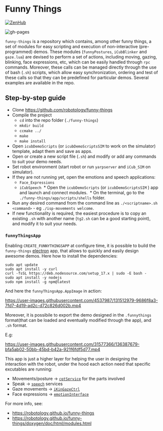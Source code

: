Funny Things
============

[![ZenHub](https://img.shields.io/badge/Shipping_faster_with-ZenHub-435198.svg)](https://zenhub.com)

![gh-pages](https://github.com/robotology/funny-things/workflows/GitHub%20Pages/badge.svg)

`funny-things` is a repository which contains, among other funny things, a set of modules for easy scripting and execution of non-interactive (pre-programmed) demos. These modules (`funnyPostures`, `iCubBlinker` and `gaze.lua`) are devised to perform a set of actions, including moving, gazing,  blinking, face expressions, etc, which can be easily handled through `rpc` commands. Moreover, these calls can be managed directly through the use of bash (`.sh`) scripts, which allow easy synchronization, ordering and test of these calls so that they can be predefined for particular demos. Several examples are available in the repo.

## Step-by-step guide
  * Clone https://github.com/robotology/funny-things
  * Compile the project
    * `cd` into the repo folder (`./funny-things`)
    * `mkdir build`
    * `ccmake ../`
    * `make`
    * `make install`
  * Open `icubDemoScripts` (or `icubDemoScriptsSIM` to work on the simulator) template, adapt them and save as apps.
  * Open or create a new script file (`.sh`) and modify or add any commands to suit your demo needs.
  * Set robot environment (start robot or run `yarpserver` and `iCub_SIM` on simulator).
  * If they are not running yet, open the emotions and speech applications:
    * `Face_Expressions`
    * `iCubSpeech`
  * Open the `icubDemoScripts` (or `icubDemoScriptsSIM` ) app and launch and connect modules.
  * On the terminal, go to the `./funny-things/app/scripts/shells` folder.
  * Run any desired command from the command line as `./<scriptname>.sh <command>` - eg `./isp-movements welcome`.
  * If new functionality is required, the easiest procedure is to copy an existing `.sh` with another name (`tg2.sh` can be a good starting point), and modify it to suit your needs.
### `funnyThingsApp`

Enabling `CREATE_FUNNYTHINGSAPP` at configure time, it is possible to build the `funny-things` [electron](https://www.electronjs.org/) app, that allows to quickly and easily design awesome demos.
Here how to install the dependencies:
```
sudo apt update
sudo apt install -y curl
curl -fsSL https://deb.nodesource.com/setup_17.x | sudo -E bash -
sudo apt install -y nodejs
sudo npm install -g npm@latest
```

And here the `funnyThingsApp.AppImage` in action:

https://user-images.githubusercontent.com/4537987/131512979-9686f8a3-7fd7-4d19-ad2c-d72c826d002b.mp4

Moreover, it is possibile to export the demo designed in the `.funnythings` format(that can be loaded and eventually modified through the app), and `.sh` format.

E.g:

https://user-images.githubusercontent.com/31577366/136387679-bfa5ab02-50bb-45bd-b42a-921f6fdf5d77.mp4


This app is just a higher layer for helping the user in designing the interaction with the robot, under the hood each action need that specific excutables are running:
- Movements/posture -> [`cptService`](https://github.com/robotology/icub-main/blob/master/src/modules/ctpService) for the parts involved
- Speak -> [`speech`](https://robotology.github.io/speech/doxygen/doc/html/modules.html) services
- Gaze movements -> [`iKinGazeCtrl`](https://robotology.github.io/robotology-documentation/doc/html/group__iKinGazeCtrl.html)
- Face expressions -> [`emotionInterface`](https://robotology.github.io/robotology-documentation/doc/html/group__icub__faceExpressions.html)

For more info, see:

  * https://robotology.github.io/funny-things
  * https://robotology.github.io/funny-things/doxygen/doc/html/modules.html

